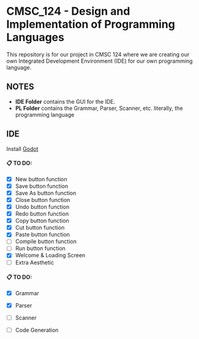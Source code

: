 # CMSC_124 - Design and Implementation of Programming Languages
This repository is for our project in CMSC 124 where we are creating our own Integrated Development Environment (IDE) for our own programming language.

## NOTES
- **IDE Folder** contains the GUI for the IDE.
- **PL Folder** contains the Grammar, Parser, Scanner, etc. literally, the programming language

## IDE
Install [Godot](https://godotengine.org/download/windows/)

#### 📋 TO DO:
- [X] New button function
- [X] Save button function
- [X] Save As button function
- [X] Close button function
- [X] Undo button function
- [X] Redo button function
- [X] Copy button function
- [X] Cut  button function
- [X] Paste button function
- [ ] Compile button function
- [ ] Run button function
- [X] Welcome & Loading Screen
- [ ] Extra Aesthetic

#### 📋 TO DO:
- [X] Grammar
- [X] Parser
- [ ] Scanner
- [ ] Code Generation




